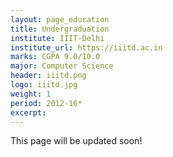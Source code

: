 ```yaml
---
layout: page_education
title: Undergraduation
institute: IIIT-Delhi
institute_url: https://iiitd.ac.in
marks: CGPA 9.0/10.0
major: Computer Science
header: iiitd.png
logo: iiitd.jpg
weight: 1
period: 2012-16*
excerpt: 
---
```

This page will be updated soon!
